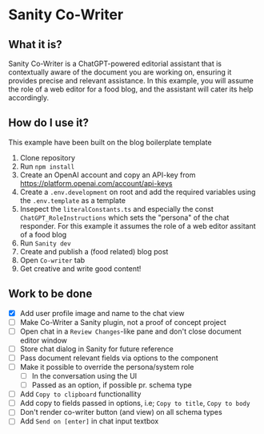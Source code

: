 # Sanity Co-Writer

## What it is?

Sanity Co-Writer is a ChatGPT-powered editorial assistant that is contextually aware of the document you are working on, ensuring it provides precise and relevant assistance. In this example, you will assume the role of a web editor for a food blog, and the assistant will cater its help accordingly.

## How do I use it?

This example have been built on the blog boilerplate template

1. Clone repository
2. Run `npm install`
3. Create an OpenAI account and copy an API-key from https://platform.openai.com/account/api-keys
4. Create a `.env.development` on root and add the required variables using the `.env.template` as a template
5. Insepect the `literalConstants.ts` and especially the const `ChatGPT_RoleInstructions` which sets the "persona" of the chat responder. For this example it assumes the role of a web editor assitant of a food blog
6. Run `Sanity dev`
7. Create and publish a (food related) blog post
8. Open `Co-writer` tab
9. Get creative and write good content!

## Work to be done

- [x] Add user profile image and name to the chat view
- [ ] Make Co-Writer a Sanity plugin, not a proof of concept project
- [ ] Open chat in a `Review Changes`-like pane and don't close document editor window
- [ ] Store chat dialog in Sanity for future reference
- [ ] Pass document relevant fields via options to the component
- [ ] Make it possible to override the persona/system role
  - [ ] In the conversation using the UI
  - [ ] Passed as an option, if possible pr. schema type
- [ ] Add `Copy to clipboard` functionallity
- [ ] Add copy to fields passed in options, i.e; `Copy to title`, `Copy to body`
- [ ] Don't render co-writer button (and view) on all schema types
- [ ] Add `Send on [enter]` in chat input textbox
